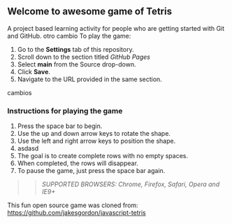 ## Welcome to awesome game of Tetris

A project based learning activity for people who are getting started with Git and GitHub.
otro cambio
To play the game:
1. Go to the **Settings** tab of this repository.
1. Scroll down to the section titled _GitHub Pages_
1. Select **main** from the Source drop-down.
1. Click **Save**.
1. Navigate to the URL provided in the same section.


cambios
### Instructions for playing the game

1. Press the space bar to begin.
2. Use the up and down arrow keys to rotate the shape.
3. Use the left and right arrow keys to position the shape.
4. asdasd
5. The goal is to create complete rows with no empty spaces.
6. When completed, the rows will disappear.
7. To pause the game, just press the space bar again.


>> _*SUPPORTED BROWSERS*: Chrome, Firefox, Safari, Opera and IE9+_

This fun open source game was cloned from: https://github.com/jakesgordon/javascript-tetris
